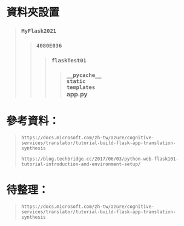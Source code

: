 # 資料夾設置
> ### `MyFlask2021`
>> ### `4080E036`
>>> ### `flaskTest01`
>>>> ### `__pycache__` <br> `static` <br> `templates` <br> app.py

# 參考資料：
> `https://docs.microsoft.com/zh-tw/azure/cognitive-services/translator/tutorial-build-flask-app-translation-synthesis`<p>
> `https://blog.techbridge.cc/2017/06/03/python-web-flask101-tutorial-introduction-and-environment-setup/`
# 待整理：
> `https://docs.microsoft.com/zh-tw/azure/cognitive-services/translator/tutorial-build-flask-app-translation-synthesis`
